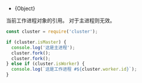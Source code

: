<!-- YAML
added: v0.7.0
-->

* {Object}

当前工作进程对象的引用。
对于主进程则无效。

```js
const cluster = require('cluster');

if (cluster.isMaster) {
  console.log('这是主进程');
  cluster.fork();
  cluster.fork();
} else if (cluster.isWorker) {
  console.log(`这是工作进程 #${cluster.worker.id}`);
}
```

